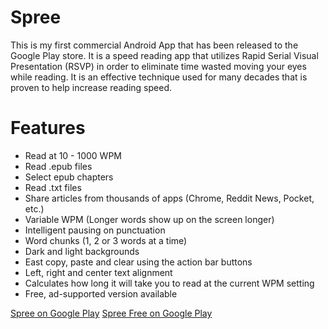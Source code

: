 Spree
=====
This is my first commercial Android App that has been released to the Google Play store. It is a speed reading app that utilizes Rapid Serial Visual Presentation (RSVP) in order to eliminate time wasted moving your eyes while reading. It is an effective technique used for many decades that is proven to help increase reading speed.

# Features
* Read at 10 - 1000 WPM
* Read .epub files
* Select epub chapters
* Read .txt files
* Share articles from thousands of apps (Chrome, Reddit News, Pocket, etc.)
* Variable WPM (Longer words show up on the screen longer)
* Intelligent pausing on punctuation
* Word chunks (1, 2 or 3 words at a time)
* Dark and light backgrounds
* East copy, paste and clear using the action bar buttons
* Left, right and center text alignment
* Calculates how long it will take you to read at the current WPM setting
* Free, ad-supported version available


[Spree on Google Play](http://play.google.com/store/apps/details?id=com.doronzehavi.spree)
[Spree Free on Google Play](https://play.google.com/store/apps/details?id=com.doronzehavi.spreefree)
